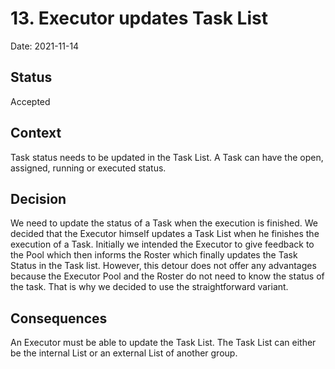 # 13. Executor updates Task List

Date: 2021-11-14

## Status

Accepted

## Context

Task status needs to be updated in the Task List. A Task can have the open, assigned, running or executed status.

## Decision

We need to update the status of a Task when the execution is finished. We decided that the Executor himself updates a Task List when he finishes the execution of a Task. Initially we intended the Executor to give feedback to the Pool which then informs the Roster which finally updates the Task Status in the Task list. However, this detour does not offer any advantages because the Executor Pool and the Roster do not need to know the status of the task. That is why we decided to use the straightforward variant.

## Consequences

An Executor must be able to update the Task List. The Task List can either be the internal List or an external List of another group.
